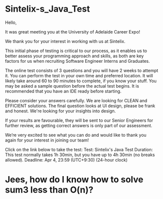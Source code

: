 # Sintelix-s_Java_Test

Hello,

It was great meeting you at the University of Adelaide Career Expo!

We thank you for your interest in working with us at Sintelix.

This initial phase of testing is critical to our process, as it enables us to better assess your programming approach and skills, as both are key factors for us when recruiting Software Engineer Interns and Graduates.

The online test consists of 3 questions and you will have 2 weeks to attempt it. You can perform the test in your own time and preferred location. It will likely take around 60 to 90 minutes to complete, if you know your stuff. You may be asked a sample question before the actual test begins. It is recommended that you have an IDE ready before starting.

Please consider your answers carefully. We are looking for CLEAN and EFFICIENT solutions. The final question looks at UI design, please be frank and honest. We're looking for your insights into design.

If your results are favourable, they will be sent to our Senior Engineers for further review, as getting correct answers is only part of our assessment.

We’re very excited to see what you can do and would like to thank you again for your interest in joining our team!

Click on the link below to take the test:
Test: Sintelix's Java Test
Duration: This test normally takes 1h 30min, but you have up to 4h 30min (no breaks allowed).
Deadline: Apr 4, 23:59 (UTC+9:30) (24-hour clock)

# Jees, how do I know how to solve sum3 less than O(n)?

